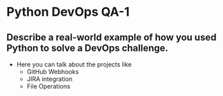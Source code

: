 # Python DevOps QA-1

## Describe a real-world example of how you used Python to solve a DevOps challenge.

- Here you can talk about the projects like
  - GitHub Webhooks
  - JIRA integration
  - File Operations
